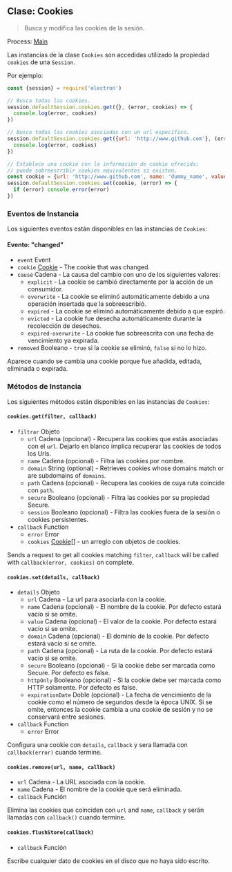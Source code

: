 ## Clase: Cookies

> Busca y modifica las cookies de la sesión.

Process: [Main](../glossary.md#main-process)

Las instancias de la clase `Cookies` son accedidas utilizado la propiedad `cookies` de una `Session`.

Por ejemplo:

```javascript
const {session} = require('electron')

// Busca todas las cookies.
session.defaultSession.cookies.get({}, (error, cookies) => {
  console.log(error, cookies)
})

// Busca todas las cookies asociadas con un url específico.
session.defaultSession.cookies.get({url: 'http://www.github.com'}, (error, cookies) => {
  console.log(error, cookies)
})

// Establece una cookie con la información de cookie ofrecida;
// puede sobreescribir cookies equivalentes si existen.
const cookie = {url: 'http://www.github.com', name: 'dummy_name', value: 'dummy'}
session.defaultSession.cookies.set(cookie, (error) => {
  if (error) console.error(error)
})
```

### Eventos de Instancia

Los siguientes eventos están disponibles en las instancias de `Cookies`:

#### Evento: "changed"

* `event` Event
* `cookie` [Cookie](structures/cookie.md) - The cookie that was changed.
* `cause` Cadena - La causa del cambio con uno de los siguientes valores: 
  * `explicit` - La cookie se cambió directamente por la acción de un consumidor.
  * `overwrite` - La cookie se eliminó automáticamente debido a una operación insertada que la sobreescribió.
  * `expired` - La cookie se eliminó automáticamente debido a que expiró.
  * `evicted` - La cookie fue desecha automáticamente durante la recolección de desechos.
  * `expired-overwrite` - La cookie fue sobreescrita con una fecha de vencimiento ya expirada.
* `removed` Booleano - `true` si la cookie se eliminó, `false` si no lo hizo.

Aparece cuando se cambia una cookie porque fue añadida, editada, eliminada o expirada.

### Métodos de Instancia

Los siguientes métodos están disponibles en las instancias de `Cookies`:

#### `cookies.get(filter, callback)`

* `filtrar` Objeto 
  * `url` Cadena (opcional) - Recupera las cookies que estás asociadas con el `url`. Dejarlo en blanco implica recuperar las cookies de todos los Urls.
  * `name` Cadena (opcional) - Filtra las cookies por nombre.
  * `domain` String (optional) - Retrieves cookies whose domains match or are subdomains of `domains`.
  * `path` Cadena (opcional) - Recupera las cookies de cuya ruta coincide con `path`.
  * `secure` Booleano (opcional) - Filtra las cookies por su propiedad Secure.
  * `session` Booleano (opcional) - Filtra las cookies fuera de la sesión o cookies persistentes.
* `callback` Function 
  * `error` Error
  * `cookies` [Cookie[]](structures/cookie.md) - un arreglo con objetos de cookies.

Sends a request to get all cookies matching `filter`, `callback` will be called with `callback(error, cookies)` on complete.

#### `cookies.set(details, callback)`

* `details` Objeto 
  * `url` Cadena - La url para asociarla con la cookie.
  * `name` Cadena (opcional) - El nombre de la cookie. Por defecto estará vacío si se omite.
  * `value` Cadena (opcional) - El valor de la cookie. Por defecto estará vacío si se omite.
  * `domain` Cadena (opcional) - El dominio de la cookie. Por defecto estará vacío si se omite.
  * `path` Cadena (opcional) - La ruta de la cookie. Por defecto estará vacío si se omite.
  * `secure` Booleano (opcional) - Si la cookie debe ser marcada como Secure. Por defecto es false.
  * `httpOnly` Booleano (opcional) - Si la cookie debe ser marcada como HTTP solamente. Por defecto es false.
  * `expirationDate` Doble (opcional) - La fecha de vencimiento de la cookie como el número de segundos desde la época UNIX. Si se omite, entonces la cookie cambia a una cookie de sesión y no se conservará entre sesiones.
* `callback` Function 
  * `error` Error

Configura una cookie con `details`, `callback` y sera llamada con `callback(error)` cuando termine.

#### `cookies.remove(url, name, callback)`

* `url` Cadena - La URL asociada con la cookie.
* `name` Cadena - El nombre de la cookie que será eliminada.
* `callback` Función

Elimina las cookies que coinciden con `url` and `name`, `callback` y serán llamadas con `callback()` cuando termine.

#### `cookies.flushStore(callback)`

* `callback` Función

Escribe cualquier dato de cookies en el disco que no haya sido escrito.